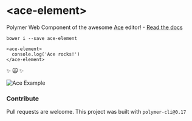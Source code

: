 # \<ace-element\>

Polymer Web Component of the awesome [Ace](https://ace.c9.io/#nav=about) editor! - [Read the docs](https://dmonad.github.io/ace-element/)

```
bower i --save ace-element
```

```
<ace-element>
  console.log('Ace rocks!')
</ace-element>
```

:sparkles: :scream_cat: :sparkles:

![Ace Example](https://cloud.githubusercontent.com/assets/5553757/20900055/269eaf56-bb2d-11e6-8c76-c40ae3badadf.png)

### Contribute
Pull requests are welcome. This project was built with `polymer-cli@0.17`
